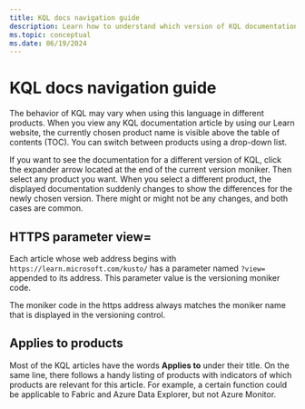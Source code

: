 ```yaml
---
title: KQL docs navigation guide
description: Learn how to understand which version of KQL documentation you are viewing and how to switch to a different version.
ms.topic: conceptual
ms.date: 06/19/2024
---
```

# KQL docs navigation guide

The behavior of KQL may vary when using this language in different products. When you view any KQL documentation article by using our Learn website, the currently chosen product name is visible above the table of contents (TOC). You can switch between products using a drop-down list.

If you want to see the documentation for a different version of KQL, click the expander arrow located at the end of the current version moniker. Then select any product you want. When you select a different product, the displayed documentation suddenly changes to show the differences for the newly chosen version. There might or might not be any changes, and both cases are common.

## HTTPS parameter view=

Each article whose web address begins with `https://learn.microsoft.com/kusto/` has a parameter named `?view=` appended to its address. This parameter value is the versioning moniker code.

The moniker code in the https address always matches the moniker name that is displayed in the versioning control.

## Applies to products

Most of the KQL articles have the words **Applies to** under their title. On the same line, there follows a handy listing of products with indicators of which products are relevant for this article. For example, a certain function could be applicable to Fabric and Azure Data Explorer, but not Azure Monitor.

